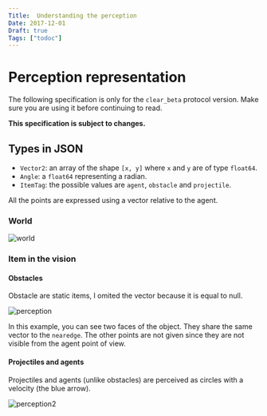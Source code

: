 ```yaml
---
Title:  Understanding the perception
Date: 2017-12-01
Draft: true
Tags: ["todoc"]
---
```


# Perception representation

The following specification is only for the `clear_beta` protocol version. Make sure you are using it before continuing to read.

**This specification is subject to changes.**

## Types in JSON

- `Vector2`: an array of the shape `[x, y]` where `x` and `y` are of type `float64`.
- `Angle`: a `float64` representing a radian.
- `ItemTag`: the possible values are `agent`, `obstacle` and `projectile`.

All the points are expressed using a vector relative to the agent.

### World

![world](/assets/img/perception-world.svg)

### Item in the vision

#### Obstacles

Obstacle are static items, I omited the vector because it is equal to null.

![perception](/assets/img/perception-object-cross.svg)

In this example, you can see two faces of the object. They share the same vector to the `nearedge`. The other points are not given since they are not visible from the agent point of view.

#### Projectiles and agents

Projectiles and agents (unlike obstacles) are perceived as circles with a velocity (the blue arrow).

![perception2](/assets/img/perception-agent.svg)
